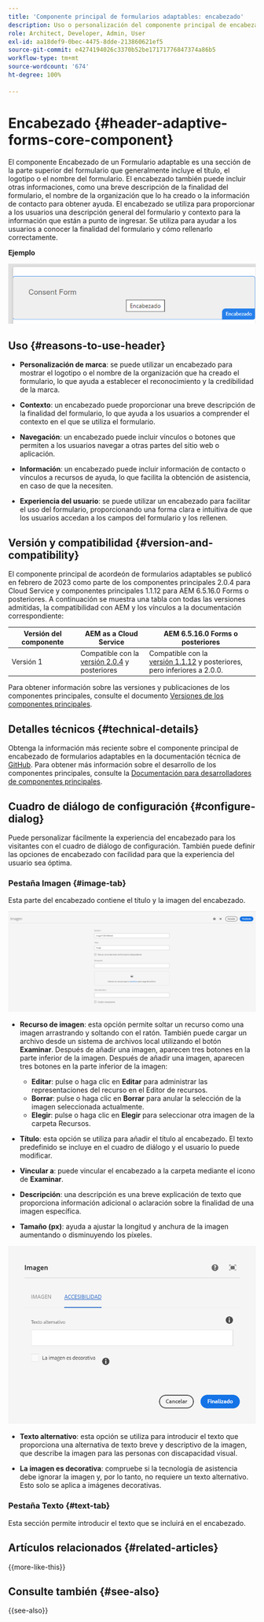 ```yaml
---
title: 'Componente principal de formularios adaptables: encabezado'
description: Uso o personalización del componente principal de encabezado de formularios adaptables.
role: Architect, Developer, Admin, User
exl-id: aa18def9-0bec-4475-8dde-213860621ef5
source-git-commit: e4274194026c3370b52be17171776847374a86b5
workflow-type: tm+mt
source-wordcount: '674'
ht-degree: 100%

---
```


# Encabezado {#header-adaptive-forms-core-component}

El componente Encabezado de un Formulario adaptable es una sección de la parte superior del formulario que generalmente incluye el título, el logotipo o el nombre del formulario. El encabezado también puede incluir otras informaciones, como una breve descripción de la finalidad del formulario, el nombre de la organización que lo ha creado o la información de contacto para obtener ayuda. El encabezado se utiliza para proporcionar a los usuarios una descripción general del formulario y contexto para la información que están a punto de ingresar. Se utiliza para ayudar a los usuarios a conocer la finalidad del formulario y cómo rellenarlo correctamente.

**Ejemplo**

![ejemplo](/help/adaptive-forms/assets/header.png)

## Uso {#reasons-to-use-header}

- **Personalización de marca**: se puede utilizar un encabezado para mostrar el logotipo o el nombre de la organización que ha creado el formulario, lo que ayuda a establecer el reconocimiento y la credibilidad de la marca.

- **Contexto**: un encabezado puede proporcionar una breve descripción de la finalidad del formulario, lo que ayuda a los usuarios a comprender el contexto en el que se utiliza el formulario.

- **Navegación**: un encabezado puede incluir vínculos o botones que permiten a los usuarios navegar a otras partes del sitio web o aplicación.

- **Información**: un encabezado puede incluir información de contacto o vínculos a recursos de ayuda, lo que facilita la obtención de asistencia, en caso de que la necesiten.

- **Experiencia del usuario**: se puede utilizar un encabezado para facilitar el uso del formulario, proporcionando una forma clara e intuitiva de que los usuarios accedan a los campos del formulario y los rellenen.

## Versión y compatibilidad {#version-and-compatibility}

El componente principal de acordeón de formularios adaptables se publicó en febrero de 2023 como parte de los componentes principales 2.0.4 para Cloud Service y componentes principales 1.1.12 para AEM 6.5.16.0 Forms o posteriores. A continuación se muestra una tabla con todas las versiones admitidas, la compatibilidad con AEM y los vínculos a la documentación correspondiente:

| Versión del componente | AEM as a Cloud Service | AEM 6.5.16.0 Forms o posteriores |
|---|---|---|
| Versión 1 | Compatible con la <br>[versión 2.0.4](/help/adaptive-forms/version.md) y posteriores | Compatible con la<br>[versión 1.1.12](/help/adaptive-forms/version.md) y posteriores, pero inferiores a 2.0.0. |

Para obtener información sobre las versiones y publicaciones de los componentes principales, consulte el documento [Versiones de los componentes principales](/help/adaptive-forms/version.md).


<!-- ## Sample Component Output {#sample-component-output}

To experience the Accordion Component as well as see examples of its configuration options as well as HTML and JSON output, visit the [Component Library](https://adobe.com/go/aem_cmp_library_accordion). -->

## Detalles técnicos {#technical-details}

Obtenga la información más reciente sobre el componente principal de encabezado de formularios adaptables en la documentación técnica de [GitHub](https://github.com/adobe/aem-core-forms-components/tree/master/ui.af.apps/src/main/content/jcr_root/apps/core/fd/components/form/pageheader/v1/pageheader). Para obtener más información sobre el desarrollo de los componentes principales, consulte la [Documentación para desarrolladores de componentes principales](/help/developing/overview.md).

## Cuadro de diálogo de configuración {#configure-dialog}

Puede personalizar fácilmente la experiencia del encabezado para los visitantes con el cuadro de diálogo de configuración. También puede definir las opciones de encabezado con facilidad para que la experiencia del usuario sea óptima.

### Pestaña Imagen {#image-tab}

Esta parte del encabezado contiene el título y la imagen del encabezado.

![Pestaña Imágenes](/help/adaptive-forms/assets/header_image.png)

- **Recurso de imagen**: esta opción permite soltar un recurso como una imagen arrastrando y soltando con el ratón. También puede cargar un archivo desde un sistema de archivos local utilizando el botón **Examinar**. Después de añadir una imagen, aparecen tres botones en la parte inferior de la imagen. Después de añadir una imagen, aparecen tres botones en la parte inferior de la imagen:
   - **Editar**: pulse o haga clic en **Editar** para administrar las representaciones del recurso en el Editor de recursos.
   - **Borrar**: pulse o haga clic en **Borrar** para anular la selección de la imagen seleccionada actualmente.
   - **Elegir**: pulse o haga clic en **Elegir**  para seleccionar otra imagen de la carpeta Recursos.

- **Título**: esta opción se utiliza para añadir el título al encabezado. El texto predefinido se incluye en el cuadro de diálogo y el usuario lo puede modificar.
- **Vincular a**: puede vincular el encabezado a la carpeta mediante el icono de **Examinar**.
- **Descripción**: una descripción es una breve explicación de texto que proporciona información adicional o aclaración sobre la finalidad de una imagen específica.
- **Tamaño (px)**: ayuda a ajustar la longitud y anchura de la imagen aumentando o disminuyendo los píxeles.

![accessibilitytab](/help/adaptive-forms/assets/header_accessibility.png)

- **Texto alternativo**: esta opción se utiliza para introducir el texto que proporciona una alternativa de texto breve y descriptivo de la imagen, que describe la imagen para las personas con discapacidad visual.

- **La imagen es decorativa**: compruebe si la tecnología de asistencia debe ignorar la imagen y, por lo tanto, no requiere un texto alternativo. Esto solo se aplica a imágenes decorativas.

### Pestaña Texto {#text-tab}

Esta sección permite introducir el texto que se incluirá en el encabezado.

<!--

## Related article {#related-article}

* [Create a standalone Adaptive Form](https://experienceleague.adobe.com/docs/experience-manager-cloud-service/content/forms/adaptive-forms-authoring/authoring-adaptive-forms-core-components/create-an-adaptive-form-on-forms-cs/creating-adaptive-form-core-components.html)

-->

## Artículos relacionados {#related-articles}

{{more-like-this}}

## Consulte también {#see-also}

{{see-also}}
